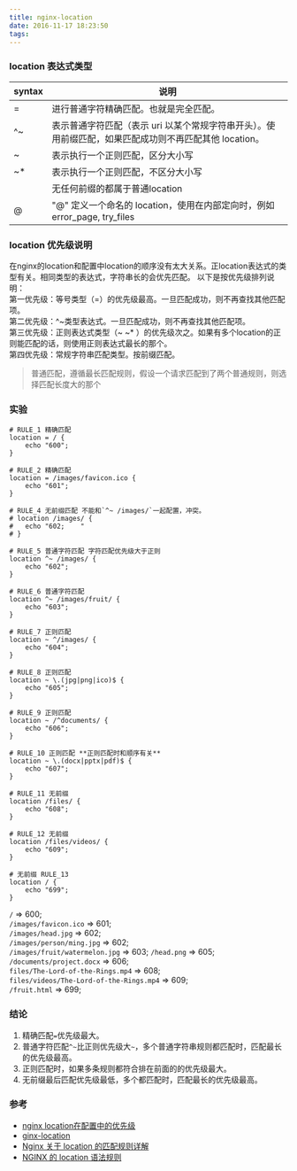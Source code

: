 ```yaml
---
title: nginx-location
date: 2016-11-17 18:23:50
tags: 
---
```

### location 表达式类型

|syntax|说明                                                                       |
| ---- |----                                                                      |   
| =    | 进行普通字符精确匹配。也就是完全匹配。                                          |
| ^~   | 表示普通字符匹配（表示 uri 以某个常规字符串开头）。使用前缀匹配，如果匹配成功则不再匹配其他 location。|
| ~    | 表示执行一个正则匹配，区分大小写                                               |
| ~*   | 表示执行一个正则匹配，不区分大小写                                             |
|      | 无任何前缀的都属于普通location                                               |
| @    | "@" 定义一个命名的 location，使用在内部定向时，例如 error_page, try_files       |


### location 优先级说明
在nginx的location和配置中location的顺序没有太大关系。正location表达式的类型有关。相同类型的表达式，字符串长的会优先匹配。
以下是按优先级排列说明：   
第一优先级：等号类型（=）的优先级最高。一旦匹配成功，则不再查找其他匹配项。    
第二优先级：^\~类型表达式。一旦匹配成功，则不再查找其他匹配项。    
第三优先级：正则表达式类型（\~ \~* ）的优先级次之。如果有多个location的正则能匹配的话，则使用正则表达式最长的那个。   
第四优先级：常规字符串匹配类型。按前缀匹配。

> 普通匹配，遵循最长匹配规则，假设一个请求匹配到了两个普通规则，则选择匹配长度大的那个


### 实验
```
# RULE_1 精确匹配
location = / {
    echo "600";
}

# RULE_2 精确匹配
location = /images/favicon.ico {
    echo "601";
}

# RULE_4 无前缀匹配 不能和`^~ /images/`一起配置，冲突。
# location /images/ {
#   echo "602;    " 
# }

# RULE_5 普通字符匹配 字符匹配优先级大于正则
location ^~ /images/ {
    echo "602";
}

# RULE_6 普通字符匹配
location ^~ /images/fruit/ {
    echo "603";
}

# RULE_7 正则匹配
location ~ ^/images/ {
    echo "604";
}

# RULE_8 正则匹配
location ~ \.(jpg|png|ico)$ {
    echo "605";
}

# RULE_9 正则匹配
location ~ /^documents/ {   
    echo "606";
}

# RULE_10 正则匹配 **正则匹配时和顺序有关**
location ~ \.(docx|pptx|pdf)$ {
    echo "607";
}

# RULE_11 无前缀
location /files/ {
    echo "608";
}

# RULE_12 无前缀
location /files/videos/ {
    echo "609";
}

# 无前缀 RULE_13
location / {
    echo "699";
}
```

`/` => 600;    
`/images/favicon.ico` => 601;    
`/images/head.jpg` => 602;    
`/images/person/ming.jpg` => 602;    
`/images/fruit/watermelon.jpg` => 603;
`/head.png` => 605;      
`/documents/project.docx` => 606;   
`files/The-Lord-of-the-Rings.mp4` => 608;    
`files/videos/The-Lord-of-the-Rings.mp4` => 609;    
`/fruit.html` => 699;    


### 结论
1. 精确匹配`=`优先级最大。
2. 普通字符匹配`^~`比正则优先级大`~`，多个普通字符串规则都匹配时，匹配最长的优先级最高。
3. 正则匹配时，如果多条规则都符合排在前面的的优先级最大。
4. 无前缀最后匹配优先级最低，多个都匹配时，匹配最长的优先级最高。


### 参考
- [nginx location在配置中的优先级](http://www.bo56.com/nginx-location在配置中的优先级/) 
- [ginx-location](https://gist.github.com/luxixing/7262911)
- [Nginx 关于 location 的匹配规则详解](http://eyesmore.iteye.com/blog/1141660)
- [NGINX 的 location 语法规则](http://denglz.blog.51cto.com/3617037/1341841)
